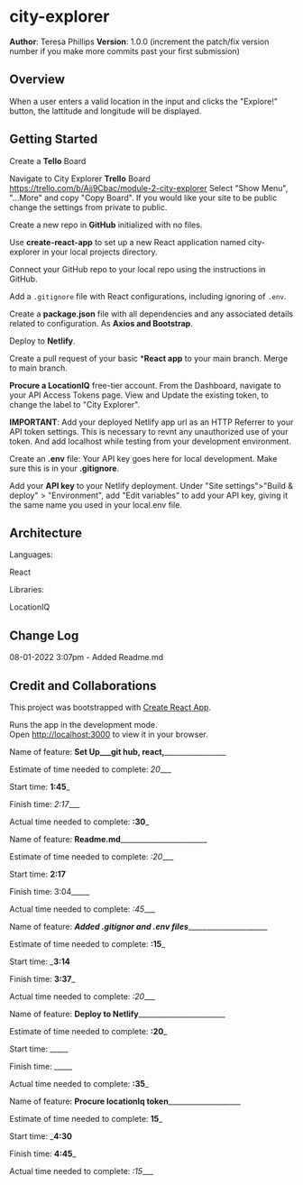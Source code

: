 # city-explorer

**Author**: Teresa Phillips
**Version**: 1.0.0 (increment the patch/fix version number if you make more commits past your first submission)

## Overview

When a user enters a valid location in the input and clicks the "Explore!" button, the lattitude and longitude will be displayed.
<!-- Provide a high level overview of what this application is and why you are building it, beyond the fact that it's an assignment for this class. (i.e. What's your problem domain?) -->

## Getting Started

Create a **Tello** Board

Navigate to City Explorer **Trello** Board <https://trello.com/b/Ajj9Cbac/module-2-city-explorer> Select "Show Menu", "...More" and copy "Copy Board". If you would like your site to be public change the settings from private to public.

Create a new repo in **GitHub** initialized with no files.

Use **create-react-app** to set up a new React application named city-explorer in your local projects directory.

Connect your GitHub repo to your local repo using the instructions in GitHub.

Add a `.gitignore` file with React configurations, including ignoring of `.env`.

Create a **package.json** file with all dependencies and any associated details related to configuration. As **Axios and Bootstrap**.

Deploy to **Netlify**.

Create a pull request of your basic ***React app** to your main branch. Merge to main branch.

**Procure a LocationIQ** free-tier account. From the Dashboard, navigate to your API Access Tokens page. View and Update the existing token, to change the label to "City Explorer".

**IMPORTANT**: Add your deployed Netlify app url as an HTTP Referrer to your API token settings. This is necessary to revnt any unauthorized use of your token. And add localhost while testing from your development environment.

Create an **.env** file: Your API key goes here for local development. Make sure this is in your **.gitignore**.

Add your **API key** to your Netlify deployment. Under "Site settings">"Build & deploy" > "Environment", add "Edit variables" to add your API key, giving it the same name you used in your local.env file.

## Architecture

Languages:

React

Libraries:

LocationIQ
<!-- Provide a detailed description of the application design. What technologies (languages, libraries, etc) you're using, and any other relevant design information. -->

## Change Log
<!-- Use this area to document the iterative changes made to your application as each feature is successfully implemented. Use time stamps. Here's an example:

01-01-2001 4:59pm - Application now has a fully-functional express server, with a GET route for the location resource. -->
08-01-2022 3:07pm - Added Readme.md

## Credit and Collaborations
<!-- Give credit (and a link) to other people or resources that helped you build this application. -->

This project was bootstrapped with [Create React App](https://github.com/facebook/create-react-app).

Runs the app in the development mode.\
Open [http://localhost:3000](http://localhost:3000) to view it in your browser.

Name of feature: ______Set Up___git hub, react,_______________________

Estimate of time needed to complete: _20____

Start time: __1:45___

Finish time: _2:17____

Actual time needed to complete: __:30___

Name of feature: ____Readme.md____________________________

Estimate of time needed to complete: _:20____

Start time: __2:17__

Finish time: 3:04_____

Actual time needed to complete: _:45____

Name of feature: _____Added .gitignor and .env files___________________________

Estimate of time needed to complete: __:15___

Start time: ___3:14__

Finish time: __3:37___

Actual time needed to complete: _:20____

Name of feature: ____Deploy to Netlify____________________________

Estimate of time needed to complete: __:20___

Start time: _____

Finish time: _____

Actual time needed to complete: __:35___

Name of feature: ______Procure locationIq token__________________________

Estimate of time needed to complete: __15___

Start time: ___4:30__

Finish time: __4:45___

Actual time needed to complete: _:15____